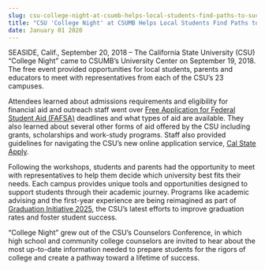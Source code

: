 ```yaml
---
slug: csu-college-night-at-csumb-helps-local-students-find-paths-to-success
title: "CSU 'College Night' at CSUMB Helps Local Students Find Paths to Success"
date: January 01 2020
---
```


<p>SEASIDE, Calif., September 20, 2018 – ​The California State University (CSU) “College Night” came to CSUMB’s University Center on September 19, 2018. The free event provided opportunities for local students, parents and educators to meet with representatives from each of the CSU’s 23 campuses.</p><p>Attendees learned about admissions requirements and eligibility for financial aid and outreach staff went over <a href="https://fafsa.ed.gov/">Free Application for Federal Student Aid (FAFSA)</a> deadlines and what types of aid are available. They also learned about several other forms of aid offered by the CSU including grants, scholarships and work-study programs. Staff also provided guidelines for navigating the CSU’s new online application service, <a href="https://www2.calstate.edu/Apply">Cal State Apply</a>.</p><p>Following the workshops, students and parents had the opportunity to meet with representatives to help them decide which university best fits their needs. Each campus provides unique tools and opportunities designed to support students through their academic journey. Programs like academic advising and the first-year experience are being reimagined as part of <a href="https://www2.calstate.edu/graduation-initiative-2025">Graduation Initiative 2025</a>, the CSU’s latest efforts to improve graduation rates and foster student success.</p><p>“College Night” grew out of the CSU’s Counselors Conference, in which high school and community college counselors are invited to hear about the most up-to-date information needed to prepare students for the rigors of college and create a pathway toward a lifetime of success.</p>
